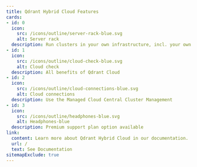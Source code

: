 ```yaml
---
title: Qdrant Hybrid Cloud Features
cards:
- id: 0
  icon:
    src: /icons/outline/server-rack-blue.svg
    alt: Server rack
  description: Run clusters in your own infrastructure, incl. your own cloud, infrastructure, or edge
- id: 1
  icon:
    src: /icons/outline/cloud-check-blue.svg
    alt: Cloud check
  description: All benefits of Qdrant Cloud
- id: 2
  icon:
    src: /icons/outline/cloud-connections-blue.svg
    alt: Cloud connections
  description: Use the Managed Cloud Central Cluster Management
- id: 3
  icon:
    src: /icons/outline/headphones-blue.svg
    alt: Headphones-blue
  description: Premium support plan option available
link: 
  content: Learn more about Qdrant Hybrid Cloud in our documentation.
  url: /
  text: See Documentation
sitemapExclude: true
---
```


